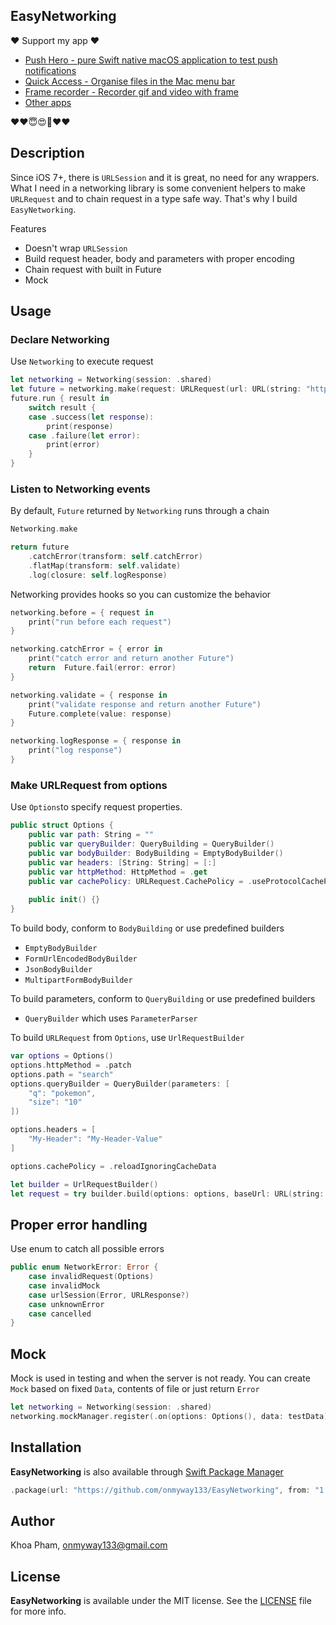 ## EasyNetworking

❤️ Support my app ❤️ 

- [Push Hero - pure Swift native macOS application to test push notifications](https://www.producthunt.com/posts/push-hero-2)
- [Quick Access - Organise files in the Mac menu bar](https://www.producthunt.com/posts/quick-access)
- [Frame recorder - Recorder gif and video with frame](https://www.producthunt.com/posts/frame-recorder)
- [Other apps](https://onmyway133.github.io/projects/)

❤️❤️😇😍🤘❤️❤️

## Description

Since iOS 7+, there is `URLSession` and it is great, no need for any wrappers. What I need in a networking library is some convenient helpers to make `URLRequest` and to chain request in a type safe way. That's why I build `EasyNetworking`.

Features

- Doesn't wrap `URLSession`
- Build request header, body and parameters with proper encoding
- Chain request with built in Future
- Mock

## Usage

### Declare Networking

Use `Networking` to execute request

```swift
let networking = Networking(session: .shared)
let future = networking.make(request: URLRequest(url: URL(string: "https://example.com/movie.json")!))
future.run { result in
    switch result {
    case .success(let response):
        print(response)
    case .failure(let error):
        print(error)
    }
}
```

### Listen to Networking events

By default, `Future` returned by `Networking` runs through a chain

```swift
Networking.make

return future
    .catchError(transform: self.catchError)
    .flatMap(transform: self.validate)
    .log(closure: self.logResponse)
```

Networking provides hooks so you can customize the behavior

```swift
networking.before = { request in
    print("run before each request")
}

networking.catchError = { error in
    print("catch error and return another Future")
    return  Future.fail(error: error)
}

networking.validate = { response in
    print("validate response and return another Future")
    Future.complete(value: response)
}

networking.logResponse = { response in
    print("log response")
}
```

### Make URLRequest from options

Use `Options`to specify request properties.

```swift
public struct Options {
    public var path: String = ""
    public var queryBuilder: QueryBuilding = QueryBuilder()
    public var bodyBuilder: BodyBuilding = EmptyBodyBuilder()
    public var headers: [String: String] = [:]
    public var httpMethod: HttpMethod = .get
    public var cachePolicy: URLRequest.CachePolicy = .useProtocolCachePolicy
    
    public init() {}
}
```

To build body, conform to `BodyBuilding` or use predefined builders

- `EmptyBodyBuilder`
- `FormUrlEncodedBodyBuilder`
- `JsonBodyBuilder`
- `MultipartFormBodyBuilder`

To build parameters, conform to `QueryBuilding` or use predefined builders

- `QueryBuilder` which uses `ParameterParser`

To build `URLRequest` from `Options`, use `UrlRequestBuilder`

```swift
var options = Options()
options.httpMethod = .patch
options.path = "search"
options.queryBuilder = QueryBuilder(parameters: [
    "q": "pokemon",
    "size": "10"
])

options.headers = [
    "My-Header": "My-Header-Value"
]

options.cachePolicy = .reloadIgnoringCacheData

let builder = UrlRequestBuilder()
let request = try builder.build(options: options, baseUrl: URL(string: "https://google.com")!)
```

## Proper error handling

Use enum to catch all possible errors

```swift
public enum NetworkError: Error {
    case invalidRequest(Options)
    case invalidMock
    case urlSession(Error, URLResponse?)
    case unknownError
    case cancelled
}
```

## Mock

Mock is used in testing and when the server is not ready. You can create `Mock` based on fixed `Data`, contents of file or just return `Error`

```swift
let networking = Networking(session: .shared)
networking.mockManager.register(.on(options: Options(), data: testData)
```

## Installation

**EasyNetworking** is also available through [Swift Package Manager](https://swift.org/package-manager/)

```swift
.package(url: "https://github.com/onmyway133/EasyNetworking", from: "1.0.0")
```

## Author

Khoa Pham, onmyway133@gmail.com

## License

**EasyNetworking** is available under the MIT license. See the [LICENSE](https://github.com/onmyway133/EasyNetworking/blob/master/LICENSE.md) file for more info.
